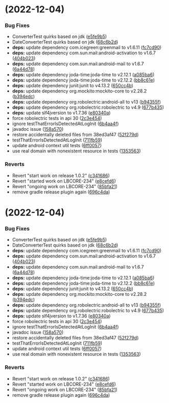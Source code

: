 #  (2022-12-04)


### Bug Fixes

* ConverterTest quirks based on jdk ([e5fe9b5](https://github.com/tony19/logback-android/commit/e5fe9b5fb14df774f98e56c19e1b04813afc0b11))
* DateConverterTest quirks based on jdk ([68c6b2d](https://github.com/tony19/logback-android/commit/68c6b2d4167b5496af306151641e7f1ccb51a59b))
* **deps:** update dependency com.icegreen:greenmail to v1.6.11 ([fc7cd90](https://github.com/tony19/logback-android/commit/fc7cd905c45deed6088dcc576c717e4ea4b42f4b))
* **deps:** update dependency com.sun.mail:android-activation to v1.6.7 ([404b023](https://github.com/tony19/logback-android/commit/404b023827a58e59da9869ba54e624efe840f378))
* **deps:** update dependency com.sun.mail:android-mail to v1.6.7 ([6a44d78](https://github.com/tony19/logback-android/commit/6a44d78a893796fe47419768ac623020889a4b14))
* **deps:** update dependency joda-time:joda-time to v2.12.1 ([a085ba6](https://github.com/tony19/logback-android/commit/a085ba65d02119dc817a311d60e3b343775fedde))
* **deps:** update dependency joda-time:joda-time to v2.12.2 ([bb8c61e](https://github.com/tony19/logback-android/commit/bb8c61e9eae21eb770c175b653184a533ba21f6f))
* **deps:** update dependency junit:junit to v4.13.2 ([650cc4b](https://github.com/tony19/logback-android/commit/650cc4b7ac120e69806744becf7a147725a71858))
* **deps:** update dependency org.mockito:mockito-core to v2.28.2 ([b394edc](https://github.com/tony19/logback-android/commit/b394edc74a3214bf0533ff9c9314b8b13a5bce36))
* **deps:** update dependency org.robolectric:android-all to v13 ([b94355f](https://github.com/tony19/logback-android/commit/b94355f704a14461c4af1d5bdc3050f04df4ac4c))
* **deps:** update dependency org.robolectric:robolectric to v4.9 ([677b435](https://github.com/tony19/logback-android/commit/677b435273767e926c53a3d7a4d60fb0175a0451))
* **deps:** update slf4jversion to v1.7.36 ([e80340a](https://github.com/tony19/logback-android/commit/e80340aa41cae896e18c610a5282e09e1be31a00))
* force robolectric tests in api 30 ([2c3e454](https://github.com/tony19/logback-android/commit/2c3e454ae1d44adc23e2d34e1c0ce01c789b198c))
* ignore testThatErrorIsDetectedAtLogInit ([6b4aa4f](https://github.com/tony19/logback-android/commit/6b4aa4fba68a7216ba4efd7ddde30f9023423ed2))
* javadoc issue ([158a570](https://github.com/tony19/logback-android/commit/158a570f1c0ca513061993ed3c882d1d0762c796))
* restore accidentally deleted files from 38ed3af47 ([52f279d](https://github.com/tony19/logback-android/commit/52f279def05557b7773ada25553a0ca9759b9868))
* testThatErrorIsDetectedAtLogInit ([711fb59](https://github.com/tony19/logback-android/commit/711fb594b697026f49dd4bb1edf3494b24ec4977))
* update android context util tests ([6ff0057](https://github.com/tony19/logback-android/commit/6ff005791c9f089cab612347d1f7d062bb2afd51))
* use real domain with nonexistent resource in tests ([1353563](https://github.com/tony19/logback-android/commit/135356345a1ab50d906e02d2acf9aa21f19a6228))


### Reverts

* Revert "start work on release 1.0.2" ([c341686](https://github.com/tony19/logback-android/commit/c341686a1ae3094c2f93d71fccb4f1ec86c38016))
* Revert "started work on LBCORE-234" ([e8cefd6](https://github.com/tony19/logback-android/commit/e8cefd699528358e4dc4e238bd47a1b1a99ee941))
* Revert "ongoing work on LBCORE-234" ([85bfa21](https://github.com/tony19/logback-android/commit/85bfa216aa9ec323ee8f5bcdd5fde6e80a306b1f))
* remove gradle release plugin again ([696c4da](https://github.com/tony19/logback-android/commit/696c4da3671ab4cbde8e38885a9d9fe9b70bef54))



#  (2022-12-04)


### Bug Fixes

* ConverterTest quirks based on jdk ([e5fe9b5](https://github.com/tony19/logback-android/commit/e5fe9b5fb14df774f98e56c19e1b04813afc0b11))
* DateConverterTest quirks based on jdk ([68c6b2d](https://github.com/tony19/logback-android/commit/68c6b2d4167b5496af306151641e7f1ccb51a59b))
* **deps:** update dependency com.icegreen:greenmail to v1.6.11 ([fc7cd90](https://github.com/tony19/logback-android/commit/fc7cd905c45deed6088dcc576c717e4ea4b42f4b))
* **deps:** update dependency com.sun.mail:android-activation to v1.6.7 ([404b023](https://github.com/tony19/logback-android/commit/404b023827a58e59da9869ba54e624efe840f378))
* **deps:** update dependency com.sun.mail:android-mail to v1.6.7 ([6a44d78](https://github.com/tony19/logback-android/commit/6a44d78a893796fe47419768ac623020889a4b14))
* **deps:** update dependency joda-time:joda-time to v2.12.1 ([a085ba6](https://github.com/tony19/logback-android/commit/a085ba65d02119dc817a311d60e3b343775fedde))
* **deps:** update dependency joda-time:joda-time to v2.12.2 ([bb8c61e](https://github.com/tony19/logback-android/commit/bb8c61e9eae21eb770c175b653184a533ba21f6f))
* **deps:** update dependency junit:junit to v4.13.2 ([650cc4b](https://github.com/tony19/logback-android/commit/650cc4b7ac120e69806744becf7a147725a71858))
* **deps:** update dependency org.mockito:mockito-core to v2.28.2 ([b394edc](https://github.com/tony19/logback-android/commit/b394edc74a3214bf0533ff9c9314b8b13a5bce36))
* **deps:** update dependency org.robolectric:android-all to v13 ([b94355f](https://github.com/tony19/logback-android/commit/b94355f704a14461c4af1d5bdc3050f04df4ac4c))
* **deps:** update dependency org.robolectric:robolectric to v4.9 ([677b435](https://github.com/tony19/logback-android/commit/677b435273767e926c53a3d7a4d60fb0175a0451))
* **deps:** update slf4jversion to v1.7.36 ([e80340a](https://github.com/tony19/logback-android/commit/e80340aa41cae896e18c610a5282e09e1be31a00))
* force robolectric tests in api 30 ([2c3e454](https://github.com/tony19/logback-android/commit/2c3e454ae1d44adc23e2d34e1c0ce01c789b198c))
* ignore testThatErrorIsDetectedAtLogInit ([6b4aa4f](https://github.com/tony19/logback-android/commit/6b4aa4fba68a7216ba4efd7ddde30f9023423ed2))
* javadoc issue ([158a570](https://github.com/tony19/logback-android/commit/158a570f1c0ca513061993ed3c882d1d0762c796))
* restore accidentally deleted files from 38ed3af47 ([52f279d](https://github.com/tony19/logback-android/commit/52f279def05557b7773ada25553a0ca9759b9868))
* testThatErrorIsDetectedAtLogInit ([711fb59](https://github.com/tony19/logback-android/commit/711fb594b697026f49dd4bb1edf3494b24ec4977))
* update android context util tests ([6ff0057](https://github.com/tony19/logback-android/commit/6ff005791c9f089cab612347d1f7d062bb2afd51))
* use real domain with nonexistent resource in tests ([1353563](https://github.com/tony19/logback-android/commit/135356345a1ab50d906e02d2acf9aa21f19a6228))


### Reverts

* Revert "start work on release 1.0.2" ([c341686](https://github.com/tony19/logback-android/commit/c341686a1ae3094c2f93d71fccb4f1ec86c38016))
* Revert "started work on LBCORE-234" ([e8cefd6](https://github.com/tony19/logback-android/commit/e8cefd699528358e4dc4e238bd47a1b1a99ee941))
* Revert "ongoing work on LBCORE-234" ([85bfa21](https://github.com/tony19/logback-android/commit/85bfa216aa9ec323ee8f5bcdd5fde6e80a306b1f))
* remove gradle release plugin again ([696c4da](https://github.com/tony19/logback-android/commit/696c4da3671ab4cbde8e38885a9d9fe9b70bef54))



